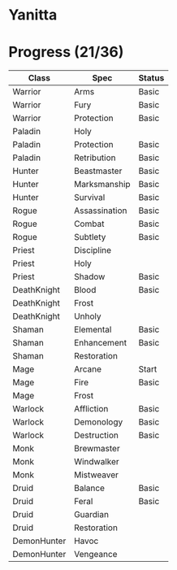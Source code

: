 # Yanitta

# Progress (21/36)

|Class|Spec|Status|
|---|---|---|
|Warrior|Arms|Basic|
|Warrior|Fury|Basic|
|Warrior|Protection|Basic|
|Paladin|Holy|
|Paladin|Protection|Basic|
|Paladin|Retribution|Basic|
|Hunter|Beastmaster|Basic|
|Hunter|Marksmanship|Basic|
|Hunter|Survival|Basic|
|Rogue|Assassination|Basic|
|Rogue|Combat|Basic|
|Rogue|Subtlety|Basic|
|Priest|Discipline|
|Priest|Holy|
|Priest|Shadow|Basic|
|DeathKnight|Blood|Basic|
|DeathKnight|Frost|
|DeathKnight|Unholy|
|Shaman|Elemental|Basic|
|Shaman|Enhancement|Basic|
|Shaman|Restoration|
|Mage|Arcane|Start|
|Mage|Fire|Basic|
|Mage|Frost|
|Warlock|Affliction|Basic|
|Warlock|Demonology|Basic|
|Warlock|Destruction|Basic|
|Monk|Brewmaster|
|Monk|Windwalker|
|Monk|Mistweaver|
|Druid|Balance|Basic|
|Druid|Feral|Basic|
|Druid|Guardian|
|Druid|Restoration|
|DemonHunter|Havoc|
|DemonHunter|Vengeance|
